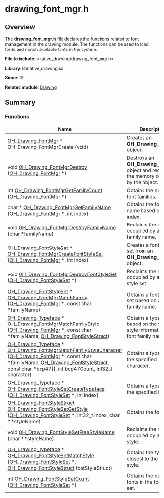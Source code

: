 # drawing_font_mgr.h


## Overview

The **drawing_font_mgr.h** file declares the functions related to font management in the drawing module. The functions can be used to load fonts and match available fonts in the system.

**File to include**: &lt;native_drawing/drawing_font_mgr.h&gt;

**Library**: libnative_drawing.so

**Since**: 12

**Related module**: [Drawing](_drawing.md)


## Summary


### Functions

| Name| Description| 
| -------- | -------- |
| [OH_Drawing_FontMgr](_drawing.md#oh_drawing_fontmgr) \* [OH_Drawing_FontMgrCreate](_drawing.md#oh_drawing_fontmgrcreate) (void) | Creates an **OH_Drawing_FontMgr** object.| 
| void [OH_Drawing_FontMgrDestroy](_drawing.md#oh_drawing_fontmgrdestroy) ([OH_Drawing_FontMgr](_drawing.md#oh_drawing_fontmgr) \*) | Destroys an **OH_Drawing_FontMgr** object and reclaims the memory occupied by the object.| 
| int [OH_Drawing_FontMgrGetFamilyCount](_drawing.md#oh_drawing_fontmgrgetfamilycount) ([OH_Drawing_FontMgr](_drawing.md#oh_drawing_fontmgr) \*) | Obtains the number of font families.| 
| char \* [OH_Drawing_FontMgrGetFamilyName](_drawing.md#oh_drawing_fontmgrgetfamilyname) ([OH_Drawing_FontMgr](_drawing.md#oh_drawing_fontmgr) \*, int index) | Obtains the font family name based on an index.| 
| void [OH_Drawing_FontMgrDestroyFamilyName](_drawing.md#oh_drawing_fontmgrdestroyfamilyname) (char \*familyName) | Reclaims the memory occupied by a font family name.| 
| [OH_Drawing_FontStyleSet](_drawing.md#oh_drawing_fontstyleset) \* [OH_Drawing_FontMgrCreateFontStyleSet](_drawing.md#oh_drawing_fontmgrcreatefontstyleset) ([OH_Drawing_FontMgr](_drawing.md#oh_drawing_fontmgr) \*, int index) | Creates a font style set from an **OH_Drawing_FontMgr** object.| 
| void [OH_Drawing_FontMgrDestroyFontStyleSet](_drawing.md#oh_drawing_fontmgrdestroyfontstyleset) ([OH_Drawing_FontStyleSet](_drawing.md#oh_drawing_fontstyleset) \*) | Reclaims the memory occupied by a font style set.| 
| [OH_Drawing_FontStyleSet](_drawing.md#oh_drawing_fontstyleset) \* [OH_Drawing_FontMgrMatchFamily](_drawing.md#oh_drawing_fontmgrmatchfamily) ([OH_Drawing_FontMgr](_drawing.md#oh_drawing_fontmgr) \*, const char \*familyName) | Obtains a font style set based on a font family name.| 
| [OH_Drawing_Typeface](_drawing.md#oh_drawing_typeface) \* [OH_Drawing_FontMgrMatchFamilyStyle](_drawing.md#oh_drawing_fontmgrmatchfamilystyle) ([OH_Drawing_FontMgr](_drawing.md#oh_drawing_fontmgr) \*, const char \*familyName, [OH_Drawing_FontStyleStruct](_o_h___drawing___font_style_struct.md)) | Obtains a typeface based on the font style information and font family name.| 
| [OH_Drawing_Typeface](_drawing.md#oh_drawing_typeface) \* [OH_Drawing_FontMgrMatchFamilyStyleCharacter](_drawing.md#oh_drawing_fontmgrmatchfamilystylecharacter) ([OH_Drawing_FontMgr](_drawing.md#oh_drawing_fontmgr) \*, const char \*familyName, [OH_Drawing_FontStyleStruct](_o_h___drawing___font_style_struct.md), const char \*bcp47[], int bcp47Count, int32_t character) | Obtains a typeface for the specified character.| 
| [OH_Drawing_Typeface](_drawing.md#oh_drawing_typeface) \* [OH_Drawing_FontStyleSetCreateTypeface](_drawing.md#oh_drawing_fontstylesetcreatetypeface) ([OH_Drawing_FontStyleSet](_drawing.md#oh_drawing_fontstyleset) \*, int index) | Obtains a typeface for the specified index.| 
| [OH_Drawing_FontStyleStruct](_o_h___drawing___font_style_struct.md) [OH_Drawing_FontStyleSetGetStyle](_drawing.md#oh_drawing_fontstylesetgetstyle) ([OH_Drawing_FontStyleSet](_drawing.md#oh_drawing_fontstyleset) \*, int32_t index, char \*\*styleName) | Obtains the font style.| 
| void [OH_Drawing_FontStyleSetFreeStyleName](_drawing.md#oh_drawing_fontstylesetfreestylename) (char \*\*styleName) | Reclaims the memory occupied by a font style.| 
| [OH_Drawing_Typeface](_drawing.md#oh_drawing_typeface) \* [OH_Drawing_FontStyleSetMatchStyle](_drawing.md#oh_drawing_fontstylesetmatchstyle) ([OH_Drawing_FontStyleSet](_drawing.md#oh_drawing_fontstyleset) \*, [OH_Drawing_FontStyleStruct](_o_h___drawing___font_style_struct.md) fontStyleStruct) | Obtains the typeface closest to the font style.| 
| int [OH_Drawing_FontStyleSetCount](_drawing.md#oh_drawing_fontstylesetcount) ([OH_Drawing_FontStyleSet](_drawing.md#oh_drawing_fontstyleset) \*) | Obtains the number of fonts in the font style set.| 
